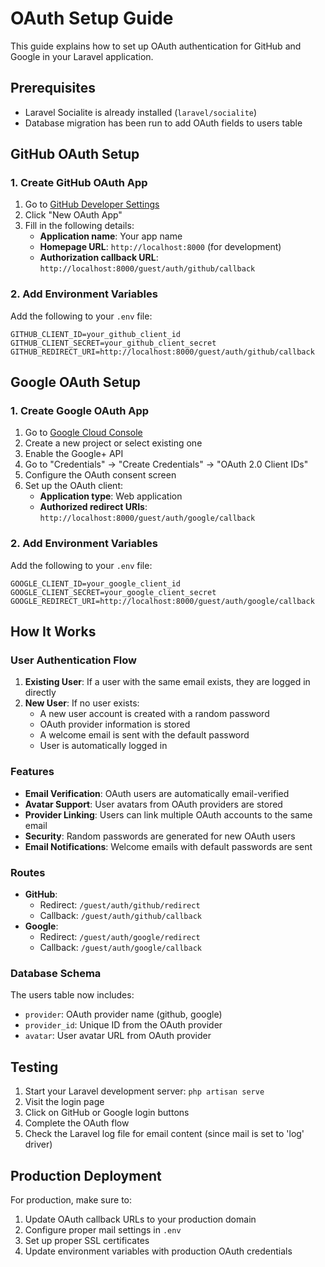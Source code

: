 # OAuth Setup Guide

This guide explains how to set up OAuth authentication for GitHub and Google in your Laravel application.

## Prerequisites

- Laravel Socialite is already installed (`laravel/socialite`)
- Database migration has been run to add OAuth fields to users table

## GitHub OAuth Setup

### 1. Create GitHub OAuth App

1. Go to [GitHub Developer Settings](https://github.com/settings/developers)
2. Click "New OAuth App"
3. Fill in the following details:
   - **Application name**: Your app name
   - **Homepage URL**: `http://localhost:8000` (for development)
   - **Authorization callback URL**: `http://localhost:8000/guest/auth/github/callback`

### 2. Add Environment Variables

Add the following to your `.env` file:

```env
GITHUB_CLIENT_ID=your_github_client_id
GITHUB_CLIENT_SECRET=your_github_client_secret
GITHUB_REDIRECT_URI=http://localhost:8000/guest/auth/github/callback
```

## Google OAuth Setup

### 1. Create Google OAuth App

1. Go to [Google Cloud Console](https://console.cloud.google.com/)
2. Create a new project or select existing one
3. Enable the Google+ API
4. Go to "Credentials" → "Create Credentials" → "OAuth 2.0 Client IDs"
5. Configure the OAuth consent screen
6. Set up the OAuth client:
   - **Application type**: Web application
   - **Authorized redirect URIs**: `http://localhost:8000/guest/auth/google/callback`

### 2. Add Environment Variables

Add the following to your `.env` file:

```env
GOOGLE_CLIENT_ID=your_google_client_id
GOOGLE_CLIENT_SECRET=your_google_client_secret
GOOGLE_REDIRECT_URI=http://localhost:8000/guest/auth/google/callback
```

## How It Works

### User Authentication Flow

1. **Existing User**: If a user with the same email exists, they are logged in directly
2. **New User**: If no user exists:
   - A new user account is created with a random password
   - OAuth provider information is stored
   - A welcome email is sent with the default password
   - User is automatically logged in

### Features

- **Email Verification**: OAuth users are automatically email-verified
- **Avatar Support**: User avatars from OAuth providers are stored
- **Provider Linking**: Users can link multiple OAuth accounts to the same email
- **Security**: Random passwords are generated for new OAuth users
- **Email Notifications**: Welcome emails with default passwords are sent

### Routes

- **GitHub**: 
  - Redirect: `/guest/auth/github/redirect`
  - Callback: `/guest/auth/github/callback`
- **Google**:
  - Redirect: `/guest/auth/google/redirect`
  - Callback: `/guest/auth/google/callback`

### Database Schema

The users table now includes:
- `provider`: OAuth provider name (github, google)
- `provider_id`: Unique ID from the OAuth provider
- `avatar`: User avatar URL from OAuth provider

## Testing

1. Start your Laravel development server: `php artisan serve`
2. Visit the login page
3. Click on GitHub or Google login buttons
4. Complete the OAuth flow
5. Check the Laravel log file for email content (since mail is set to 'log' driver)

## Production Deployment

For production, make sure to:

1. Update OAuth callback URLs to your production domain
2. Configure proper mail settings in `.env`
3. Set up proper SSL certificates
4. Update environment variables with production OAuth credentials 
